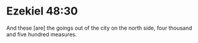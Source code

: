 # Ezekiel 48:30

And these [are] the goings out of the city on the north side, four thousand and five hundred measures.